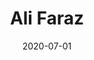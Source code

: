 ---
layout: member
category: Masters-Students
title: 'Ali Faraz'
image: placeholder-m.jpeg
date: 2020-07-01
role: ML for Physics
permalink: 'team/alifaraz'
social:
    linkedin: 
    twitter: 
    google-scholar: 
    github: 
    website: 
    orcid: 
    research-gate:
    email: alifaraz@iitk.ac.in

---